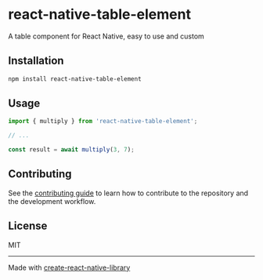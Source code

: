 # react-native-table-element

A table component for React Native, easy to use and custom

## Installation

```sh
npm install react-native-table-element
```

## Usage

```js
import { multiply } from 'react-native-table-element';

// ...

const result = await multiply(3, 7);
```

## Contributing

See the [contributing guide](CONTRIBUTING.md) to learn how to contribute to the repository and the development workflow.

## License

MIT

---

Made with [create-react-native-library](https://github.com/callstack/react-native-builder-bob)
